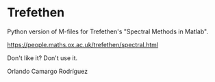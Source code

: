 # Trefethen
Python version of M-files for Trefethen's "Spectral Methods in Matlab".

https://people.maths.ox.ac.uk/trefethen/spectral.html

Don't like it? Don't use it. 

Orlando Camargo Rodríguez
